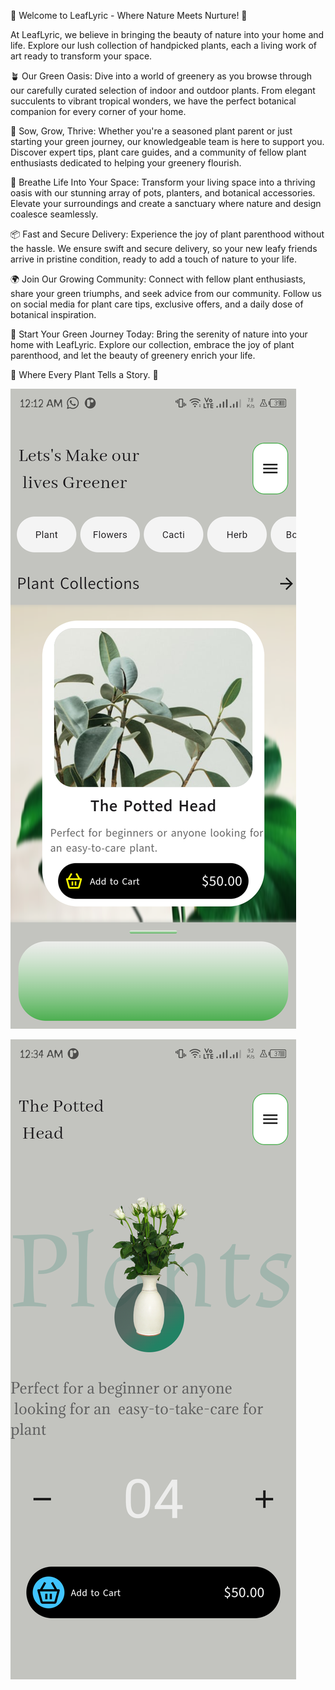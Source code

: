 🌿 Welcome to LeafLyric - Where Nature Meets Nurture! 🌿

At LeafLyric, we believe in bringing the beauty of nature into your home and life. Explore our lush collection of handpicked plants, each a living work of art ready to transform your space.

🪴 Our Green Oasis:
Dive into a world of greenery as you browse through our carefully curated selection of indoor and outdoor plants. From elegant succulents to vibrant tropical wonders, we have the perfect botanical companion for every corner of your home.

🌱 Sow, Grow, Thrive:
Whether you're a seasoned plant parent or just starting your green journey, our knowledgeable team is here to support you. Discover expert tips, plant care guides, and a community of fellow plant enthusiasts dedicated to helping your greenery flourish.

🌺 Breathe Life Into Your Space:
Transform your living space into a thriving oasis with our stunning array of pots, planters, and botanical accessories. Elevate your surroundings and create a sanctuary where nature and design coalesce seamlessly.

📦 Fast and Secure Delivery:
Experience the joy of plant parenthood without the hassle. We ensure swift and secure delivery, so your new leafy friends arrive in pristine condition, ready to add a touch of nature to your life.

🌍 Join Our Growing Community:
Connect with fellow plant enthusiasts, share your green triumphs, and seek advice from our community. Follow us on social media for plant care tips, exclusive offers, and a daily dose of botanical inspiration.

🛒 Start Your Green Journey Today:
Bring the serenity of nature into your home with LeafLyric. Explore our collection, embrace the joy of plant parenthood, and let the beauty of greenery enrich your life.

🌿 Where Every Plant Tells a Story. 🌿


![Home Screen](flutter_01.png)

![Details Screen](flutter_02.png)